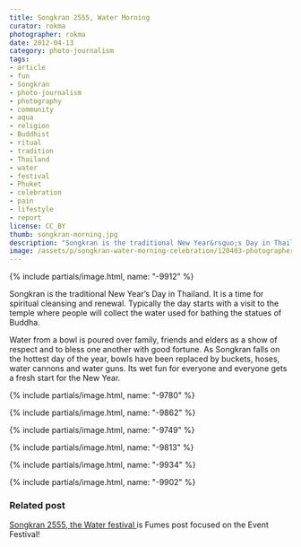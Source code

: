 ```yaml
---
title: Songkran 2555, Water Morning
curator: rokma
photographer: rokma
date: 2012-04-13
category: photo-journalism
tags:
- article
- fun
- Songkran
- photo-journalism
- photography
- community
- aqua
- religion
- Buddhist
- ritual
- tradition
- Thailand
- water
- festival
- Phuket
- celebration
- pain
- lifestyle
- report
license: CC_BY
thumb: songkran-morning.jpg
description: "Songkran is the traditional New Year&rsquo;s Day in Thailand. It is a time for spiritual cleansing and renewal. Typically the day starts with a visit to the temple where people will collect the water used for bathing the statues of Buddha."
image: /assets/p/songkran-water-morning-celebration/120403-photographer-rokma-songkran.jpg
---
```



{% include partials/image.html, name: "-9912" %}

Songkran is the traditional New Year&rsquo;s Day in Thailand. It is a time for spiritual cleansing and renewal. Typically the day starts with a visit to the temple where people will collect the water used for bathing the statues of Buddha.

Water from a bowl is poured over family, friends and elders as a show of respect and to bless one another with good fortune. As Songkran falls on the hottest day of the year, bowls have been replaced by buckets, hoses, water cannons and water guns. Its wet fun for everyone and everyone gets a fresh start for the New Year.

{% include partials/image.html, name: "-9780" %}

{% include partials/image.html, name: "-9862" %}

{% include partials/image.html, name: "-9749" %}

{% include partials/image.html, name: "-9813" %}

{% include partials/image.html, name: "-9934" %}

{% include partials/image.html, name: "-9902" %}



### Related post

[Songkran 2555, the Water festival ](/photo-journalism/songkran-water-festival/)is Fumes post focused on the Event Festival!
